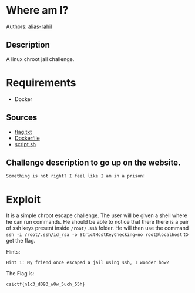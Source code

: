 
# Where am I?

Authors: [alias-rahil](https://github.com/alias-rahil)

## Description

A linux chroot jail challenge.

# Requirements

- Docker

## Sources

- [flag.txt](./flag.txt)
- [Dockerfile](./Dockerfile)
- [script.sh](./script.sh)

## Challenge description to go up on the website.

```
Something is not right? I feel like I am in a prison!
```

# Exploit

It is a simple chroot escape challenge. The user will be given a shell where he can run commands. He should be able to notice that there there is a pair of ssh keys present inside `/root/.ssh` folder. He will then use the command `ssh -i /root/.ssh/id_rsa -o StrictHostKeyChecking=no root@localhost` to get the flag.

Hints:
```
Hint 1: My friend once escaped a jail using ssh, I wonder how?
```

The Flag is:
```
csictf{n1c3_d093_w0w_5uch_55h}
```